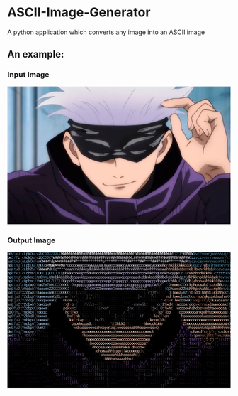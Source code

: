 # ASCII-Image-Generator
A python application which converts any image into an ASCII image 

## An example:

### Input Image
![Input](https://github.com/Soham13U/ASCII-Image-Generator/blob/master/gojo.jpg)

### Output Image
![Output](https://github.com/Soham13U/ASCII-Image-Generator/blob/master/output.png)
